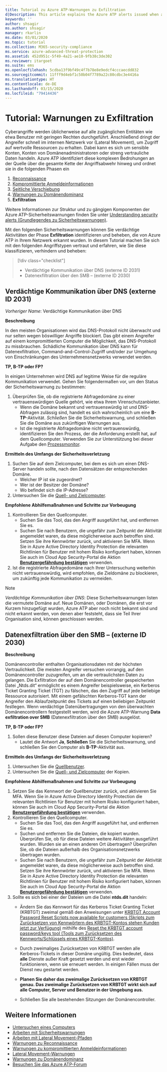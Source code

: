 ```yaml
---
title: Tutorial zu Azure ATP-Warnungen zu Exfiltration
d|Description: This article explains the Azure ATP alerts issued when attacks typically part of exfiltration phase efforts are detected against your organization.
keywords: ''
author: shsagir
ms.author: shsagir
manager: rkarlin
ms.date: 03/01/2020
ms.topic: tutorial
ms.collection: M365-security-compliance
ms.service: azure-advanced-threat-protection
ms.assetid: 452d951c-5f49-4a21-ae10-9fb38c3de302
ms.reviewer: itargoet
ms.suite: ems
ms.openlocfilehash: 5cdba13f9bf49c4f7b78e8e9edcf4cccaecdd832
ms.sourcegitcommit: 11fff9d4ebf1c50b04f7789a22c80cdbc3e4416a
ms.translationtype: HT
ms.contentlocale: de-DE
ms.lasthandoff: 03/15/2020
ms.locfileid: "79414436"
---
```

# <a name="tutorial-exfiltration-alerts"></a>Tutorial: Warnungen zu Exfiltration

Cyberangriffe werden üblicherweise auf alle zugänglichen Entitäten wie etwa Benutzer mit geringen Rechten durchgeführt. Anschließend dringt der Angreifer schnell im internen Netzwerk vor (Lateral Movement), um Zugriff auf wertvolle Ressourcen zu erhalten. Dabei kann es sich um sensible Konten, Konten von Domänenadministratoren oder streng vertrauliche Daten handeln. Azure ATP identifiziert diese komplexen Bedrohungen an der Quelle über die gesamte Kette der Angriffsabwehr hinweg und ordnet sie in die folgenden Phasen ein

1. [Reconnaissance](atp-reconnaissance-alerts.md)
2. [Kompromittierte Anmeldeinformationen](atp-compromised-credentials-alerts.md)
3. [Seitliche Verschiebung](atp-lateral-movement-alerts.md)
4. [Warnungen zu Domänendominanz](atp-domain-dominance-alerts.md)
5. **Exfiltration**

Weitere Informationen zur Struktur und zu gängigen Komponenten der Azure ATP-Sicherheitswarnungen finden Sie unter [Understanding security alerts (Grundlegendes zu Sicherheitswarnungen)](understanding-security-alerts.md).

Mit den folgenden Sicherheitswarnungen können Sie verdächtige Aktivitäten der Phase **Exfiltration** identifizieren und beheben, die von Azure ATP in Ihrem Netzwerk erkannt wurden. In diesem Tutorial machen Sie sich mit den folgenden Angriffstypen vertraut und erfahren, wie Sie diese klassifizieren, verhindern und beheben:

> [!div class="checklist"]
>
> * Verdächtige Kommunikation über DNS (externe ID 2031)
> * Datenexfiltration über den SMB – (externe ID 2030)

## <a name="suspicious-communication-over-dns-external-id-2031"></a>Verdächtige Kommunikation über DNS (externe ID 2031)

*Vorheriger Name*: Verdächtige Kommunikation über DNS

**Beschreibung**

In den meisten Organisationen wird das DNS-Protokoll nicht überwacht und nur selten wegen böswilliger Angriffe blockiert. Das gibt einem Angreifer auf einem kompromittierten Computer die Möglichkeit, das DNS-Protokoll zu missbrauchen. Schädliche Kommunikation über DNS kann für Datenexfiltration, Command-and-Control-Zugriff und/oder zur Umgehung von Einschränkungen des Unternehmensnetzwerks verwendet werden.

**TP, B-TP oder FP?**

In einigen Unternehmen wird DNS auf legitime Weise für die reguläre Kommunikation verwendet. Gehen Sie folgendermaßen vor, um den Status der Sicherheitswarnung zu bestimmen:

1. Überprüfen Sie, ob die registrierte Abfragedomäne zu einer vertrauenswürdigen Quelle gehört, wie etwa Ihrem Virenschutzanbieter.
    - Wenn die Domäne bekannt und vertrauenswürdig ist und DNS-Abfragen zulässig sind, handelt es sich wahrscheinlich um eine **B-TP**-Aktivität. *Schließen* Sie die Sicherheitswarnung, und schließen Sie die Domäne aus zukünftigen Warnungen aus.
    - Ist die registrierte Abfragedomäne nicht vertrauenswürdig, identifizieren Sie den Prozess, der die Anforderung erstellt hat, auf dem Quellcomputer. Verwenden Sie zur Unterstützung bei dieser Aufgabe den [Prozessmonitor](https://docs.microsoft.com/sysinternals/downloads/procmon).

**Ermitteln des Umfangs der Sicherheitsverletzung**

1. Suchen Sie auf dem Zielcomputer, bei dem es sich um einen DNS-Server handeln sollte, nach den Datensätzen der entsprechenden Domäne.
    - Welcher IP ist sie zugeordnet?
    - Wer ist der Besitzer der Domäne?
    - Wo befindet sich die IP-Adresse?
1. Untersuchen Sie die [Quell- und Zielcomputer](investigate-a-computer.md).

**Empfohlene Abhilfemaßnahmen und Schritte zur Vorbeugung**

1. Kontrollieren Sie den Quellcomputer.
    - Suchen Sie das Tool, das den Angriff ausgeführt hat, und entfernen Sie es.
    - Suchen Sie nach Benutzern, die ungefähr zum Zeitpunkt der Aktivität angemeldet waren, da diese möglicherweise auch betroffen sind. Setzen Sie ihre Kennwörter zurück, und aktivieren Sie MFA. Wenn Sie in Azure Active Directory Identity Protection die relevanten Richtlinien für Benutzer mit hohem Risiko konfiguriert haben, können Sie auch im Cloud App Security-Portal die Aktion [**Benutzergefährdung bestätigen**](/cloud-app-security/accounts#governance-actions) verwenden.
2. Ist die registrierte Abfragedomäne nach Ihrer Untersuchung weiterhin nicht vertrauenswürdig, wird empfohlen, die Zieldomäne zu blockieren, um zukünftig jede Kommunikation zu vermeiden.

> [!NOTE]
> *Verdächtige Kommunikation über DNS*: Diese Sicherheitswarnungen listen die vermutete Domäne auf. Neue Domänen, oder Domänen, die erst vor Kurzem hinzugefügt wurden, Azure ATP aber noch nicht bekannt sind und nicht erkannt werden, von denen aber feststeht, dass sie Teil Ihrer Organisation sind, können geschlossen werden.

## <a name="data-exfiltration-over-smb-external-id-2030"></a>Datenexfiltration über den SMB – (externe ID 2030)

**Beschreibung**

Domänencontroller enthalten Organisationsdaten mit der höchsten Vertraulichkeit. Die meisten Angreifer versuchen vorrangig, auf den Domänencontroller zuzugreifen, um an die vertraulichsten Daten zu gelangen. Die Exfiltration der auf dem Domänencontroller gespeicherten Datei „Ntds.dit“ ermöglicht es einem Angreifer beispielsweise, ein Kerberos Ticket Granting Ticket (TGT) zu fälschen, das den Zugriff auf jede beliebige Ressource autorisiert. Mit einem gefälschten Kerberos-TGT kann der Angreifer den Ablaufzeitpunkt des Tickets auf einen beliebigen Zeitpunkt festlegen. Wenn verdächtige Datenübertragungen von den überwachten Domänencontrollern festgestellt werden, wird die Azure ATP-Warnung **Data exfiltration over SMB** (Datenexfiltration über den SMB) ausgelöst.

**TP, B-TP oder FP?**

1. Sollen diese Benutzer diese Dateien auf diesen Computer kopieren?
    - Lautet die Antwort **Ja**, **Schließen** Sie die Sicherheitswarnung, und schließen Sie den Computer als **B-TP**-Aktivität aus.

**Ermitteln des Umfangs der Sicherheitsverletzung**

1. Untersuchen Sie die [Quellbenutzer](investigate-a-user.md).
2. Untersuchen Sie die [Quell- und Zielcomputer](investigate-a-computer.md) der Kopien.

**Empfohlene Abhilfemaßnahmen und Schritte zur Vorbeugung**

1. Setzen Sie das Kennwort der Quellbenutzer zurück, und aktivieren Sie MFA. Wenn Sie in Azure Active Directory Identity Protection die relevanten Richtlinien für Benutzer mit hohem Risiko konfiguriert haben, können Sie auch im Cloud App Security-Portal die Aktion [**Benutzergefährdung bestätigen**](/cloud-app-security/accounts#governance-actions) verwenden.
2. Kontrollieren Sie den Quellcomputer.
    - Suchen Sie das Tool, das den Angriff ausgeführt hat, und entfernen Sie es.
    - Suchen und entfernen Sie die Dateien, die kopiert wurden.  
    Überprüfen Sie, ob für diese Dateien weitere Aktivitäten ausgeführt wurden. Wurden sie an einen anderen Ort übertragen? Überprüfen Sie, ob die Dateien außerhalb des Organisationsnetzwerks übertragen wurden.
    - Suchen Sie nach Benutzern, die ungefähr zum Zeitpunkt der Aktivität angemeldet waren, da diese möglicherweise auch betroffen sind. Setzen Sie ihre Kennwörter zurück, und aktivieren Sie MFA. Wenn Sie in Azure Active Directory Identity Protection die relevanten Richtlinien für Benutzer mit hohem Risiko konfiguriert haben, können Sie auch im Cloud App Security-Portal die Aktion [**Benutzergefährdung bestätigen**](/cloud-app-security/accounts#governance-actions) verwenden.
3. Sollte es sich bei einer der Dateien um die Datei **ntds.dit** handeln:
    - Ändern Sie das Kennwort für das Kerberos Ticket Granting Ticket (KRBTGT) zweimal gemäß den Anweisungen unter [KRBTGT Account Password Reset Scripts now available for customers (Skripts zum Zurücksetzen von Kennwörtern des KRBTGT-Kontos stehen Kunden jetzt zur Verfügung)](https://cloudblogs.microsoft.com/microsoftsecure/2015/02/11/krbtgt-account-password-reset-scripts-now-available-for-customers/) mithilfe des [Reset the KRBTGT account password/keys tool (Tools zum Zurücksetzen des Kennworts/Schlüssels eines KRBTGT-Kontos)](https://gallery.technet.microsoft.com/Reset-the-krbtgt-account-581a9e51).
    - Durch zweimaliges Zurücksetzen von KRBTGT werden alle Kerberos-Tickets in dieser Domäne ungültig. Dies bedeutet, dass **alle** Dienste außer Kraft gesetzt werden und erst wieder funktionieren, wenn sie erneuert werden. In einigen Fällen muss der Dienst neu gestartet werden.

    - **Planen Sie daher das zweimalige Zurücksetzen von KRBTGT genau. Das zweimalige Zurücksetzen von KRBTGT wirkt sich auf alle Computer, Server und Benutzer in der Umgebung aus.**

    - Schließen Sie alle bestehenden Sitzungen der Domänencontroller.

## <a name="see-also"></a>Weitere Informationen

- [Untersuchen eines Computers](investigate-a-computer.md)
- [Arbeiten mit Sicherheitswarnungen](working-with-suspicious-activities.md)
- [Arbeiten mit Lateral Movement-Pfaden](use-case-lateral-movement-path.md)
- [Warnungen zu Reconnaissance](atp-reconnaissance-alerts.md)
- [Warnungen zu kompromittierten Anmeldeinformationen](atp-compromised-credentials-alerts.md)
- [Lateral Movement-Warnungen](atp-lateral-movement-alerts.md)
- [Warnungen zu Domänendominanz](atp-domain-dominance-alerts.md)
- [Besuchen Sie das Azure ATP-Forum](https://aka.ms/azureatpcommunity)
